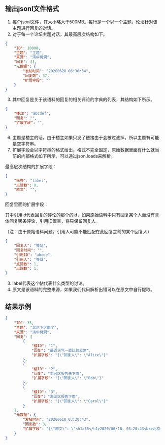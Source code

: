## 输出jsonl文件格式

1. 每个jsonl文件，其大小略大于500MB。每行是一个以一个主题，论坛针对该主题进行回复的对话。
2. 对于每一个论坛主题对话，其最高层次结构如下。

```json
{
    "ID": 10000,
    "主题": "主题",
    "来源": "清华树洞",
    "回复": [],
    "元数据": {
        "发帖时间": "20200628 06:38:34",
        "回复数": 37,
        "扩展字段": ""
    }
}
```

3. 其中回复是关于该语料的回复的相关评论的字典的列表，其结构如下所示。

```json
{
    "楼ID": "abcdef",
    "回复": "",
    "扩展字段": "",
}
```

6. 主题是楼主的话，由于楼主如果只发了链接由于会被过滤掉，所以主题有可能是空字符串。
7. 扩展字段会以字符串的格式给出，格式不完全固定，原始数据里面有什么就当前的内部格式如下所示，可以通过json.loads来解析。

最高层次结构的扩展字段：

```json
{
    "标签": "label", 
    "点赞数": 0, 
    "原文": "",
}
```

回复里面的扩展字段：

其中引用id代表回复的评论的那个的id，如果原始语料中只有回复某个人而没有具体回复哪条评论，引用ID置空，将只保留回复人。

（注：由于原始语料问题，引用人可能不能匹配在此回复之前的某个回复人）

```json
{
    "回复人": "等站", 
    "回复时间": "", 
    "引用ID": "abcde",
    "引用人": "等战",
    "点赞数": 1,
    "点踩数": 1,
}
```

3. label代表这个帖代表什么类型的讨论。
4. 原文是该语料的完整来源，如果我们代码解析出错可以在原文中自行提取。

## 结果示例

```json
{
    "ID": 35,
    "主题": "北京下大雨了",
    "来源": "清华树洞",
    "回复": [
        {
            "楼ID": "1",
            "回复": "最近天气一直比较反常",
            "扩展字段": "{\"回复人\": \"Alice\"}"
        },
        {
            "楼ID": "2",
            "回复": "丰台区报告未下雨",
            "扩展字段": "{\"回复人\": \"Bob\"}"
        },
        {
            "楼ID": "3",
            "回复": "海淀区报告下雨",
            "扩展字段": "{\"回复人\": \"Carol\"}"
        }
    ],
    "元数据": {
        "发帖时间": "20200618 03:20:43",
        "回复数": 3,
        "扩展字段": "{\"原文\": \"<h1>35</h1>2020/06/18, 03:20:43<br>北京下大雨了<ul><li>[Alice] 最近天气一直比较反常</li><li>[Bob] 丰台区报告未下雨</li><li>[Carol] 海淀区报告下雨</li></ul>\"}"
    }
}
```
